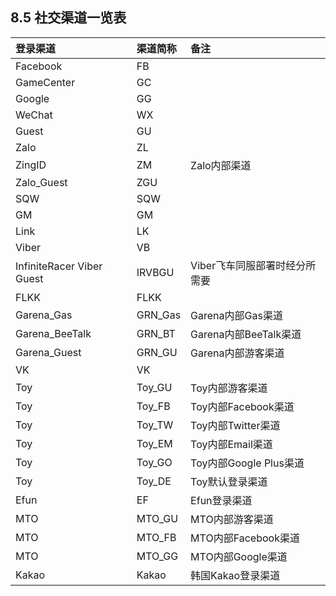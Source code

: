 ## 8.5 社交渠道一览表

| **登录渠道** | **渠道简称** | **备注** |
| :--- | :--- | :--- |
| Facebook | FB |  |
| GameCenter | GC |  |
| Google | GG |  |
| WeChat | WX |  |
| Guest | GU |  |
| Zalo | ZL |  |
| ZingID | ZM | Zalo内部渠道 |
| Zalo\_Guest | ZGU |  |
| SQW | SQW |  |
| GM | GM |  |
| Link | LK |  |
| Viber | VB |  |
| InfiniteRacer Viber Guest | IRVBGU | Viber飞车同服部署时经分所需要 |
| FLKK | FLKK |  |
| Garena\_Gas | GRN\_Gas | Garena内部Gas渠道 |
| Garena\_BeeTalk | GRN\_BT | Garena内部BeeTalk渠道 |
| Garena\_Guest | GRN\_GU | Garena内部游客渠道 |
| VK | VK |  |
| Toy | Toy\_GU | Toy内部游客渠道 |
| Toy | Toy\_FB | Toy内部Facebook渠道 |
| Toy | Toy\_TW | Toy内部Twitter渠道 |
| Toy | Toy\_EM | Toy内部Email渠道 |
| Toy | Toy\_GO | Toy内部Google Plus渠道 |
| Toy | Toy\_DE | Toy默认登录渠道 |
| Efun | EF | Efun登录渠道 |
| MTO | MTO\_GU | MTO内部游客渠道 |
| MTO | MTO\_FB | MTO内部Facebook渠道 |
| MTO | MTO\_GG | MTO内部Google渠道 |
| Kakao | Kakao | 韩国Kakao登录渠道 |